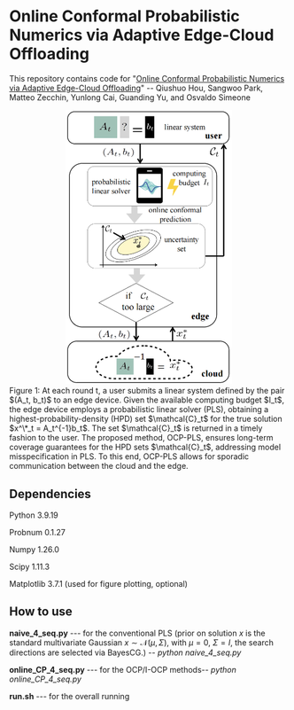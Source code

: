 # Online Conformal Probabilistic Numerics via Adaptive Edge-Cloud Offloading
This repository contains code for "[Online Conformal Probabilistic Numerics via Adaptive Edge-Cloud Offloading](https://arxiv.org/pdf/2503.14453)" -- Qiushuo Hou, Sangwoo Park, Matteo Zecchin, Yunlong Cai, Guanding Yu, and Osvaldo Simeone

<div align="center">
  <img src="https://github.com/qiushuo0913/PN_with_CP_code/blob/main/figure_1.png" alt="system_model" width="300">
</div>
Figure 1: At each round t, a user submits a linear system defined by the pair $(A_t, b_t)$ to an edge device. Given the available computing budget $I_t$, the edge device employs a probabilistic linear solver (PLS), obtaining a highest-probability-density (HPD) set $\mathcal{C}_t$ for the true solution $x^\*_t = A_t^{-1}b_t$. The set $\mathcal{C}_t$ is returned in a timely fashion to the user. The proposed method, OCP-PLS, ensures long-term coverage guarantees for the HPD sets $\mathcal{C}_t$, addressing model misspecification in PLS. To this end, OCP-PLS allows for sporadic communication between the cloud and the edge.

## Dependencies
Python 3.9.19  

Probnum 0.1.27 

Numpy 1.26.0

Scipy 1.11.3

Matplotlib 3.7.1 (used for figure plotting, optional) 

## How to use
**naive_4_seq.py** --- for the conventional PLS (prior on solution $x$ is the standard multivariate Gaussian $x\sim\mathcal{N}(\mu, \Sigma)$, with $\mu=0$, $\Sigma = I$, the search directions are selected via BayesCG.) -- *python naive_4_seq.py* 

**online_CP_4_seq.py** --- for the OCP/I-OCP methods-- *python online_CP_4_seq.py* 

**run.sh** --- for the overall running 
